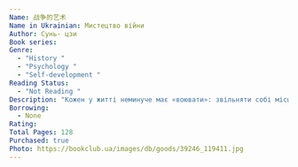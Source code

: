 ```yaml
---
Name: 战争的艺术
Name in Ukrainian: Мистецтво війни
Author: Сунь- цзи
Book series:
Genre:
  - "History "
  - "Psychology "
  - "Self-development "
Reading Status:
  - "Not Reading "
Description: "Кожен у житті неминуче має «воювати»: звільняти собі місце під сонцем, долати власні страхи, сперечатися з начальством, боротися з конкурентами й суперниками. Найчастіше від того, чи здобудемо ми перемогу, залежить не тільки добробут, але й життя. Перед вами один з найвідоміших трактатів всіх часів про війну й тактику військових дій, який є путівником для багатьох відомих воєначальників і політиків. Поради стародавнього полководця не втратили своєї актуальності й сьогодні, тому що вчать нас приймати рішення й домагатися обраних цілей. Ця книга навчить вас перемагати незалежно від того, у чому саме ви хочете досягти успіху – у бізнесі, спорті або політиці!"
Borrowing:
  - None
Rating:
Total Pages: 128
Purchased: true
Photo: https://bookclub.ua/images/db/goods/39246_119411.jpg
---
```

